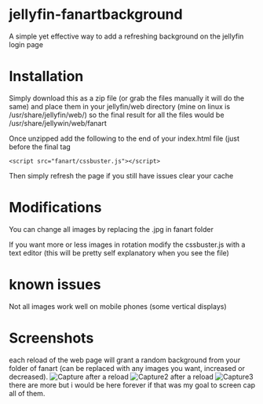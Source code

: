 # jellyfin-fanartbackground
A simple yet effective way to add a refreshing background on the jellyfin login page

# Installation
Simply download this as a zip file (or grab the files manually it will do the same) and place them in your jellyfin/web directory (mine on linux is /usr/share/jellyfin/web/) so the final result for all the files would be /usr/share/jellywin/web/fanart

Once unzipped add the following to the end of your index.html file (just before the final </body> tag

    <script src="fanart/cssbuster.js"></script>

Then simply refresh the page if you still have issues clear your cache

# Modifications
You can change all images by replacing the .jpg in fanart folder

If you want more or less images in rotation modify the cssbuster.js with a text editor (this will be pretty self explanatory when you see the file)

# known issues 
Not all images work well on mobile phones (some vertical displays)

# Screenshots
each reload of the web page will grant a random background from your folder of fanart (can be replaced with any images you want, increased or decreased).
![Capture](https://user-images.githubusercontent.com/23018412/114848291-75cf1580-9dd6-11eb-982c-02c1829785aa.PNG)
after a reload
![Capture2](https://user-images.githubusercontent.com/23018412/114848300-78ca0600-9dd6-11eb-8120-174a7d22f3ab.PNG)
after a reload
![Capture3](https://user-images.githubusercontent.com/23018412/114848306-79fb3300-9dd6-11eb-8880-ecdba1b47650.PNG)
there are more but i would be here forever if that was my goal to screen cap all of them.
